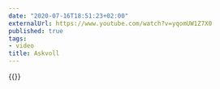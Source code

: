 ```yaml
---
date: "2020-07-16T18:51:23+02:00"
externalUrl: https://www.youtube.com/watch?v=yqomUW1Z7X0
published: true
tags:
- video
title: Askvoll
---
```

{{<youtube yqomUW1Z7X0>}}
